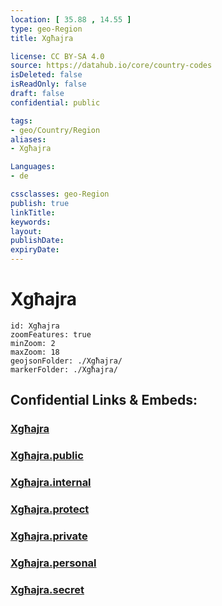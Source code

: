 ```yaml
---
location: [ 35.88 , 14.55 ] 
type: geo-Region
title: Xgħajra

license: CC BY-SA 4.0
source: https://datahub.io/core/country-codes
isDeleted: false
isReadOnly: false
draft: false
confidential: public

tags:
- geo/Country/Region
aliases:
- Xgħajra

Languages:
- de

cssclasses: geo-Region
publish: true
linkTitle: 
keywords: 
layout: 
publishDate: 
expiryDate: 
---
```


# Xgħajra

```leaflet
id: Xgħajra
zoomFeatures: true 
minZoom: 2 
maxZoom: 18
geojsonFolder: ./Xgħajra/
markerFolder: ./Xgħajra/
```


## Confidential Links & Embeds: 

### [Xgħajra](/_Standards/Earth/Continent/Europe/Europe~South/Malta/Regions~Malta/Għawdex/counties~Għawdex/Xgħajra.md) 

### [Xgħajra.public](/_public/Earth/Continent/Europe/Europe~South/Malta/Regions~Malta/Għawdex/counties~Għawdex/Xgħajra.public.md) 

### [Xgħajra.internal](/_internal/Earth/Continent/Europe/Europe~South/Malta/Regions~Malta/Għawdex/counties~Għawdex/Xgħajra.internal.md) 

### [Xgħajra.protect](/_protect/Earth/Continent/Europe/Europe~South/Malta/Regions~Malta/Għawdex/counties~Għawdex/Xgħajra.protect.md) 

### [Xgħajra.private](/_private/Earth/Continent/Europe/Europe~South/Malta/Regions~Malta/Għawdex/counties~Għawdex/Xgħajra.private.md) 

### [Xgħajra.personal](/_personal/Earth/Continent/Europe/Europe~South/Malta/Regions~Malta/Għawdex/counties~Għawdex/Xgħajra.personal.md) 

### [Xgħajra.secret](/_secret/Earth/Continent/Europe/Europe~South/Malta/Regions~Malta/Għawdex/counties~Għawdex/Xgħajra.secret.md)

